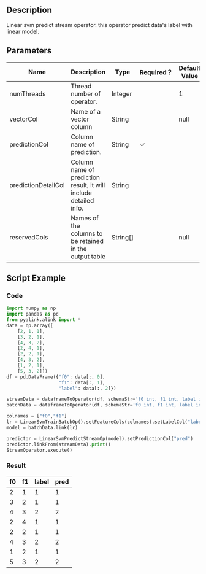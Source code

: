 ## Description
Linear svm predict stream operator. this operator predict data's label with linear model.

## Parameters
| Name | Description | Type | Required？ | Default Value |
| --- | --- | --- | --- | --- |
| numThreads | Thread number of operator. | Integer |  | 1 |
| vectorCol | Name of a vector column | String |  | null |
| predictionCol | Column name of prediction. | String | ✓ |  |
| predictionDetailCol | Column name of prediction result, it will include detailed info. | String |  |  |
| reservedCols | Names of the columns to be retained in the output table | String[] |  | null |

## Script Example
### Code
```python
import numpy as np
import pandas as pd
from pyalink.alink import *
data = np.array([
    [2, 1, 1],
    [3, 2, 1],
    [4, 3, 2],
    [2, 4, 1],
    [2, 2, 1],
    [4, 3, 2],
    [1, 2, 1],
    [5, 3, 2]])
df = pd.DataFrame({"f0": data[:, 0], 
                   "f1": data[:, 1],
                   "label": data[:, 2]})

streamData = dataframeToOperator(df, schemaStr='f0 int, f1 int, label int', op_type='stream')
batchData = dataframeToOperator(df, schemaStr='f0 int, f1 int, label int', op_type='batch')

colnames = ["f0","f1"]
lr = LinearSvmTrainBatchOp().setFeatureCols(colnames).setLabelCol("label")
model = batchData.link(lr)

predictor = LinearSvmPredictStreamOp(model).setPredictionCol("pred")
predictor.linkFrom(streamData).print()
StreamOperator.execute()
```
### Result
f0 | f1 | label | pred 
---|----|-------|-----
2|1|1|1
3|2|1|1
4|3|2|2
2|4|1|1
2|2|1|1
4|3|2|2
1|2|1|1
5|3|2|2




